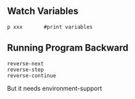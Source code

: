 
## Watch Variables
```
p xxx       #print variables
```



## Running Program Backward
```
reverse-next
reverse-step
reverse-continue
```
But it needs environment-support
